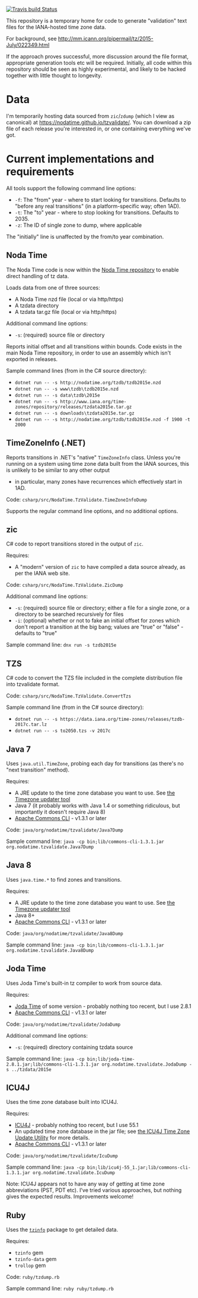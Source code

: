 [![Travis build Status](https://travis-ci.org/nodatime/tzvalidate.svg?branch=master)](https://travis-ci.org/nodatime/tzvalidate)

This repository is a temporary home for code to generate "validation" text files
for the IANA-hosted time zone data.

For background, see http://mm.icann.org/pipermail/tz/2015-July/022349.html

If the approach proves successful, more discussion around the file format,
appropriate generation tools etc will be required. Initially, all code within
this repository should be seen as highly experimental, and likely to be hacked
together with little thought to longevity.

Data
====

I'm temporarily hosting data sourced from `zic`/`zdump` (which I view as canonical)
at https://nodatime.github.io/tzvalidate/. You can download a zip file of each release
you're interested in, or one containing everything we've got.

Current implementations and requirements
====

All tools support the following command line options:

- `-f`: The "from" year - where to start looking for transitions. Defaults to "before any
  real transitions" (in a platform-specific way; often 1AD).
- `-t`: The "to" year - where to stop looking for transitions. Defaults to 2035.
- `-z`: The ID of single zone to dump, where applicable

 The "initially" line is unaffected by the from/to year combination.

Noda Time
----

The Noda Time code is now within the [Noda Time repository](https://github.com/nodatime/nodatime) to
enable direct handling of tz data.

Loads data from one of three sources:

- A Noda Time nzd file (local or via http/https)
- A tzdata directory
- A tzdata tar.gz file (local or via http/https)

Additional command line options:

- `-s`: (required) source file or directory

Reports initial offset and all transitions within bounds. Code exists in the main Noda Time repository,
in order to use an assembly which isn't exported in releases.

Sample command lines (from in the C# source directory):

- `dotnet run -- -s http://nodatime.org/tzdb/tzdb2015e.nzd`
- `dotnet run -- -s www\tzdb\tzdb2015e.nzd`
- `dotnet run -- -s data\tzdb\2015e`
- `dotnet run -- -s http://www.iana.org/time-zones/repository/releases/tzdata2015e.tar.gz`
- `dotnet run -- -s downloads\tzdata2015e.tar.gz`
- `dotnet run -- -s http://nodatime.org/tzdb/tzdb2015e.nzd -f 1900 -t 2000`

TimeZoneInfo (.NET)
----

Reports transitions in .NET's "native" `TimeZoneInfo` class. Unless you're running on a system
using time zone data built from the IANA sources, this is unlikely to be similar to any other output
- in particular, many zones have recurrences which effectively start in 1AD.

Code: `csharp/src/NodaTime.TzValidate.TimeZoneInfoDump`

Supports the regular command line options, and no additional options.

zic
----

C# code to report transitions stored in the output of `zic`.

Requires:

- A "modern" version of `zic` to have compiled a data source already, as per the IANA web site.
 
Code: `csharp/src/NodaTime.TzValidate.ZicDump`

Additional command line options:

- `-s`: (required) source file or directory; either a file for a single zone,
  or a directory to be searched recursively for files
- `-i`: (optional) whether or not to fake an initial offset for zones which don't
  report a transition at the big bang; values are "true" or "false" - defaults to "true"

Sample command line: `dnx run -s tzdb2015e`

TZS
---

C# code to convert the TZS file included in the complete
distribution file into tzvalidate format.

Code: `csharp/src/NodaTime.TzValidate.ConvertTzs`

Sample command line (from in the C# source directory):

- `dotnet run -- -s https://data.iana.org/time-zones/releases/tzdb-2017c.tar.lz`
- `dotnet run -- -s to2050.tzs -v 2017c`

Java 7
----

Uses `java.util.TimeZone`, probing each day for transitions (as there's no "next transition" method).

Requires:

- A JRE update to the time zone database you want to use. See [the Timezone updater tool](http://www.oracle.com/technetwork/java/javase/tzupdater-readme-136440.html)
- Java 7 (it probably works with Java 1.4 or something ridiculous, but importantly it doesn't require Java 8)
- [Apache Commons CLI](https://commons.apache.org/proper/commons-cli/) - v1.3.1 or later

Code: `java/org/nodatime/tzvalidate/Java7Dump`

Sample command line: `java -cp bin;lib/commons-cli-1.3.1.jar org.nodatime.tzvalidate.Java7Dump`

Java 8
----

Uses `java.time.*` to find zones and transitions.

Requires:

- A JRE update to the time zone database you want to use. See [the Timezone updater tool](http://www.oracle.com/technetwork/java/javase/tzupdater-readme-136440.html)
- Java 8+
- [Apache Commons CLI](https://commons.apache.org/proper/commons-cli/) - v1.3.1 or later

Code: `java/org/nodatime/tzvalidate/Java8Dump`

Sample command line: `java -cp bin;lib/commons-cli-1.3.1.jar org.nodatime.tzvalidate.Java8Dump`

Joda Time
----

Uses Joda Time's built-in tz compiler to work from source data. 

Requires:

- [Joda Time](http://joda.org/joda-time) of some version - probably nothing too recent, but I use 2.8.1
- [Apache Commons CLI](https://commons.apache.org/proper/commons-cli/) - v1.3.1 or later

Code: `java/org/nodatime/tzvalidate/JodaDump`

Additional command line options:

- `-s`: (required) directory containing tzdata source

Sample command line: `java -cp bin;lib/joda-time-2.8.1.jar;lib/commons-cli-1.3.1.jar org.nodatime.tzvalidate.JodaDump -s ../tzdata/2015e`

ICU4J
----

Uses the time zone database built into ICU4J.

Requires:

- [ICU4J](http://site.icu-project.org/home) - probably nothing too recent, but I use 55.1
- An updated time zone database in the jar file; see [the ICU4J Time Zone Update Utility](http://icu-project.org/download/icutzu.html) for more details.  
- [Apache Commons CLI](https://commons.apache.org/proper/commons-cli/) - v1.3.1 or later

Code: `java/org/nodatime/tzvalidate/IcuDump`

Sample command line: `java -cp bin;lib/icu4j-55_1.jar;lib/commons-cli-1.3.1.jar org.nodatime.tzvalidate.IcuDump`

Note: ICU4J appears not to have any way of getting at time zone abbreviations (PST, PDT etc). I've tried various approaches, but nothing gives
the expected results. Improvements welcome!

Ruby
----

Uses the [`tzinfo`](https://tzinfo.github.io/) package to get detailed data. 

Requires:

- `tzinfo` gem 
- `tzinfo-data` gem
- `trollop` gem

Code: `ruby/tzdump.rb`

Sample command line: `ruby ruby/tzdump.rb`
